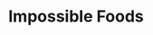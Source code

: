 ---
title: Impossible Foods
url: 'https://impossiblefoods.com/'
categories:
  - 1e06ea25-373d-440c-9abd-408710b475d0
tags:
  - vegan
  - vegetarian
countries:
  - us
  - hk
  - sg
description: >-
  We’re making meat from plants so that we never have to use animals again. 
  Just one Impossible Burger (instead of a burger made from cows) will use 96%
  less land, 87% less water, and 89% fewer GHG emissions.
image: null
blueprint: action

---